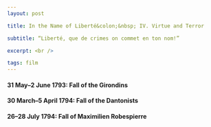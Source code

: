 ```yaml
---
layout: post

title: In the Name of Liberté&colon;&nbsp; IV. Virtue and Terror

subtitle: “Liberté, que de crimes on commet en ton nom!” 

excerpt: <br />

tags: film
---
```



#### 31 May–2 June 1793: Fall of the Girondins

#### 30 March–5 April 1794: Fall of the Dantonists



#### 26–28 July 1794: Fall of Maximilien Robespierre 


